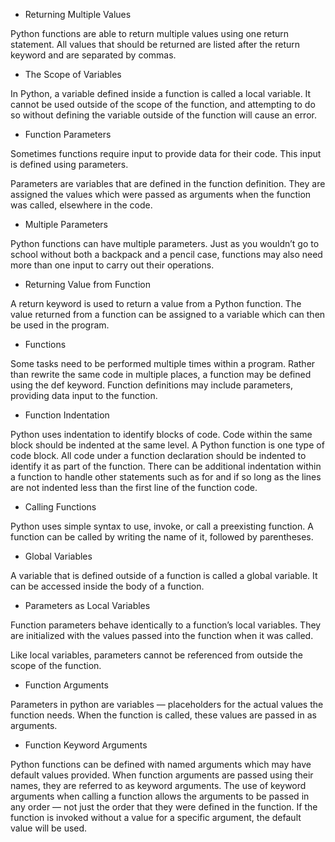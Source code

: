 - Returning Multiple Values

Python functions are able to return multiple values using one return statement. All values that should be returned are listed after the return keyword and are separated by commas.

- The Scope of Variables

In Python, a variable defined inside a function is called a local variable. It cannot be used outside of the scope of the function, and attempting to do so without defining the variable outside of the function will cause an error.

- Function Parameters

Sometimes functions require input to provide data for their code. This input is defined using parameters.

Parameters are variables that are defined in the function definition. They are assigned the values which were passed as arguments when the function was called, elsewhere in the code.

- Multiple Parameters

Python functions can have multiple parameters. Just as you wouldn’t go to school without both a backpack and a pencil case, functions may also need more than one input to carry out their operations.

- Returning Value from Function

A return keyword is used to return a value from a Python function. The value returned from a function can be assigned to a variable which can then be used in the program.

- Functions

Some tasks need to be performed multiple times within a program. Rather than rewrite the same code in multiple places, a function may be defined using the def keyword. Function definitions may include parameters, providing data input to the function.

- Function Indentation

Python uses indentation to identify blocks of code. Code within the same block should be indented at the same level. A Python function is one type of code block. All code under a function declaration should be indented to identify it as part of the function. There can be additional indentation within a function to handle other statements such as for and if so long as the lines are not indented less than the first line of the function code.

- Calling Functions

Python uses simple syntax to use, invoke, or call a preexisting function. A function can be called by writing the name of it, followed by parentheses.

- Global Variables

A variable that is defined outside of a function is called a global variable. It can be accessed inside the body of a function.

- Parameters as Local Variables

Function parameters behave identically to a function’s local variables. They are initialized with the values passed into the function when it was called.

Like local variables, parameters cannot be referenced from outside the scope of the function.

- Function Arguments

Parameters in python are variables — placeholders for the actual values the function needs. When the function is called, these values are passed in as arguments.

- Function Keyword Arguments

Python functions can be defined with named arguments which may have default values provided. When function arguments are passed using their names, they are referred to as keyword arguments. The use of keyword arguments when calling a function allows the arguments to be passed in any order — not just the order that they were defined in the function. If the function is invoked without a value for a specific argument, the default value will be used.
